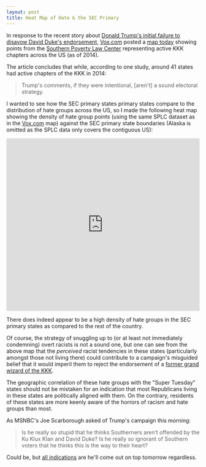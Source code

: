 ```yaml
---
layout: post
title: Heat Map of Hate & the SEC Primary
---
```


In response to the recent story about [Donald Trump's initial failure to disavow David Duke's endorsement](http://www.vox.com/2016/2/28/11129120/donald-trump-david-duke), [Vox.com](http://vox.com) posted a [map today](http://www.vox.com/2016/2/29/11134318/kkk-map-trump) showing points from the [Southern Poverty Law Center](http://www.splcenter.org/) representing active KKK chapters across the US (as of 2014).

The article concludes that while, according to one study, around 41 states had active chapters of the KKK in 2014:

> Trump's comments, if they were intentional, [aren't] a sound electoral strategy.

I wanted to see how the SEC primary states primary states compare to the distribution of hate groups across the US, so I made the following heat map showing the density of hate group points (using the same SPLC dataset as in the [Vox.com](http://vox.com) map) against the SEC primary state boundaries (Alaska is omitted as the SPLC data only covers the contiguous US):

<iframe width="100%" height="450" src="http://www.rgaston.com/hatemap.html" frameborder="0"></iframe>

There does indeed appear to be a high density of hate groups in the SEC primary states as compared to the rest of the country.  

Of course, the strategy of snuggling up to (or at least not immediately condemning) overt racists is not a sound one, but one can see from the above map that the *perceived* racist tendencies in these states (particularly amongst those not living there) could contribute to a campaign's misguided belief that it would imperil them to reject the endorsement of a [former grand wizard of the KKK](https://en.wikipedia.org/wiki/David_Duke).

The geographic correlation of these hate groups with the "Super Tuesday" states should not be mistaken for an indication that most Republicans living in these states are politically aligned with them.  On the contrary, residents of these states are more keenly aware of the horrors of racism and hate groups than most.

As MSNBC's Joe Scarborough asked of Trump's campaign this morning:

> Is he really so stupid that he thinks Southerners aren’t offended by the Ku Klux Klan and David Duke?  Is he really so ignorant of Southern voters that he thinks this is the way to their heart?

Could be, but [all indications](http://fivethirtyeight.com/features/super-tuesday-preview-republican-presidential-election-2016/) are he'll come out on top tomorrow regardless.
